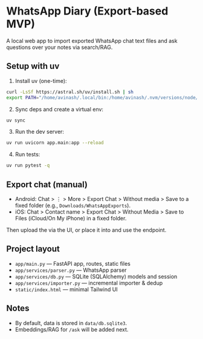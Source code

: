 # WhatsApp Diary (Export-based MVP)

A local web app to import exported WhatsApp chat text files and ask questions over your notes via search/RAG.

## Setup with uv

1) Install uv (one-time):

```bash
curl -LsSf https://astral.sh/uv/install.sh | sh
export PATH="/home/avinash/.local/bin:/home/avinash/.nvm/versions/node/v22.19.0/bin:/usr/bin:/usr/local/cuda/bin:/tmp/.mount_CursorUnDHPg/usr/bin/:/tmp/.mount_CursorUnDHPg/usr/sbin/:/tmp/.mount_CursorUnDHPg/usr/games/:/tmp/.mount_CursorUnDHPg/bin/:/tmp/.mount_CursorUnDHPg/sbin/:/home/avinash/.nvm/versions/node/v22.19.0/bin:/usr/bin:/usr/local/cuda/bin:/home/avinash/miniforge-pypy3/condabin:/home/avinash/.local/bin:/usr/local/sbin:/usr/local/bin:/usr/sbin:/usr/bin:/sbin:/bin:/usr/games:/usr/local/games:/snap/bin:/snap/bin"
```

2) Sync deps and create a virtual env:

```bash
uv sync
```

3) Run the dev server:

```bash
uv run uvicorn app.main:app --reload
```

4) Run tests:

```bash
uv run pytest -q
```

## Export chat (manual)

- Android: Chat > ⋮ > More > Export Chat > Without media > Save to a fixed folder (e.g., `Downloads/WhatsAppExports`).
- iOS: Chat > Contact name > Export Chat > Without Media > Save to Files (iCloud/On My iPhone) in a fixed folder.

Then upload the  via the UI, or place it into  and use the  endpoint.

## Project layout

- `app/main.py` — FastAPI app, routes, static files
- `app/services/parser.py` — WhatsApp  parser
- `app/services/db.py` — SQLite (SQLAlchemy) models and session
- `app/services/importer.py` — incremental importer & dedup
- `static/index.html` — minimal Tailwind UI

## Notes

- By default, data is stored in `data/db.sqlite3`.
- Embeddings/RAG for `/ask` will be added next.

